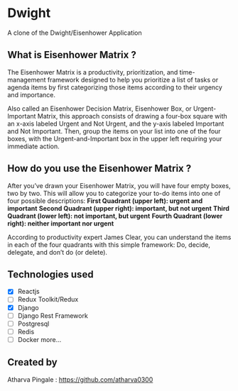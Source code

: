 # Dwight
A clone of the Dwight/Eisenhower Application

## What is Eisenhower Matrix ? 
The Eisenhower Matrix is a productivity, prioritization, and time-management framework designed to help you prioritize a list of tasks or agenda items by first categorizing those items according to their urgency and importance.

Also called an Eisenhower Decision Matrix, Eisenhower Box, or Urgent-Important Matrix, this approach consists of drawing a four-box square with an x-axis labeled Urgent and Not Urgent, and the y-axis labeled Important and Not Important. Then, group the items on your list into one of the four boxes, with the Urgent-and-Important box in the upper left requiring your immediate action.

## How do you use the Eisenhower Matrix ?
After you’ve drawn your Eisenhower Matrix, you will have four empty boxes, two by two. This will allow you to categorize your to-do items into one of four possible descriptions:
**First Quadrant  (upper left): urgent and important**
**Second Quadrant  (upper right): important, but not urgent**
**Third Quadrant (lower left): not important, but urgent**
**Fourth Quadrant (lower right): neither important nor urgent**

According to productivity expert James Clear, you can understand the items in each of the four quadrants with this simple framework: Do, decide, delegate, and don’t do (or delete).


## Technologies used 
- [X] Reactjs 
- [ ] Redux Toolkit/Redux
- [X] Django 
- [ ] Django Rest Framework
- [ ] Postgresql 
- [ ] Redis
- [ ] Docker
more...

## Created by
Atharva Pingale : https://github.com/atharva0300